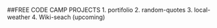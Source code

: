 ##FREE CODE CAMP PROJECTS
	1. portifolio
	2. random-quotes
	3. local-weather
	4. Wiki-seach (upcoming)
